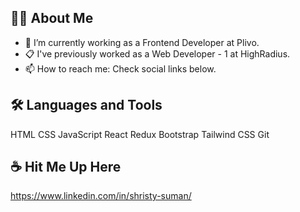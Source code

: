 ## 👨‍💻 About Me
- 💼 I’m currently working as a Frontend Developer at Plivo.
- 📋 I've previously worked as a Web Developer - 1 at HighRadius.
- 📫 How to reach me: Check social links below.

## 🛠️ Languages and Tools
HTML  CSS  JavaScript  React  Redux   Bootstrap  Tailwind CSS  Git

## ☕ Hit Me Up Here
https://www.linkedin.com/in/shristy-suman/

